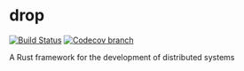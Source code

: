 # drop
[![Build Status](https://travis-ci.org/rainvg/drop.svg?branch=master)](https://travis-ci.org/rainvg/drop)
[![Codecov branch](https://codecov.io/gh/rainvg/drop/branch/master/graph/badge.svg)](https://codecov.io/gh/rainvg/drop/branch/master/)

A Rust framework for the development of distributed systems
